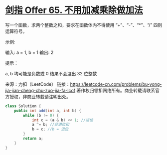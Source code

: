 # [剑指 Offer 65. 不用加减乘除做加法](https://leetcode-cn.com/problems/bu-yong-jia-jian-cheng-chu-zuo-jia-fa-lcof/)

写一个函数，求两个整数之和，要求在函数体内不得使用 “+”、“-”、“*”、“/” 四则运算符号。

 

示例:

输入: a = 1, b = 1
输出: 2


提示：

a, b 均可能是负数或 0
结果不会溢出 32 位整数

来源：力扣（LeetCode）
链接：https://leetcode-cn.com/problems/bu-yong-jia-jian-cheng-chu-zuo-jia-fa-lcof
著作权归领扣网络所有。商业转载请联系官方授权，非商业转载请注明出处。

```java
class Solution {
    public int add(int a, int b) {
        while (b != 0) {
            int c = (a & b) << 1; //进位
            a ^= b; //非进位和
            b = c; //b = 进位
        }
        return a;
    }
}
```

